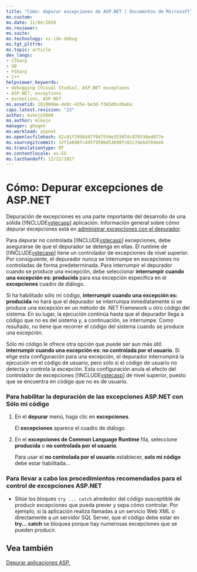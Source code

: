 ```yaml
---
title: "Cómo: depurar excepciones de ASP.NET | Documentos de Microsoft"
ms.custom: 
ms.date: 11/04/2016
ms.reviewer: 
ms.suite: 
ms.technology: vs-ide-debug
ms.tgt_pltfrm: 
ms.topic: article
dev_langs:
- CSharp
- VB
- FSharp
- C++
helpviewer_keywords:
- debugging [Visual Studio], ASP.NET exceptions
- ASP.NET, exceptions
- exceptions, ASP.NET
ms.assetid: 1810096e-de8c-435e-be3d-f365d0cd0a6a
caps.latest.revision: "23"
author: mikejo5000
ms.author: mikejo
manager: ghogen
ms.workload: aspnet
ms.openlocfilehash: 82c81f2998497f047550e35397dc870338ed977e
ms.sourcegitcommit: 32f1a690fc445f9586d53698fc82c7debd784eeb
ms.translationtype: MT
ms.contentlocale: es-ES
ms.lasthandoff: 12/22/2017
---
```

# <a name="how-to-debug-aspnet-exceptions"></a>Cómo: Depurar excepciones de ASP.NET
Depuración de excepciones es una parte importante del desarrollo de una sólida [!INCLUDE[vstecasp](../code-quality/includes/vstecasp_md.md)] aplicación. Información general sobre cómo depurar excepciones está en [administrar excepciones con el depurador](../debugger/managing-exceptions-with-the-debugger.md).  
  
 Para depurar no controlada [!INCLUDE[vstecasp](../code-quality/includes/vstecasp_md.md)] excepciones, debe asegurarse de que el depurador se detenga en ellas. El runtime de [!INCLUDE[vstecasp](../code-quality/includes/vstecasp_md.md)] tiene un controlador de excepciones de nivel superior. Por consiguiente, el depurador nunca se interrumpe en excepciones no controladas de forma predeterminada. Para interrumpir el depurador cuando se produce una excepción, debe seleccionar **interrumpir cuando una excepción es: producida** para esa excepción específica en el **excepciones** cuadro de diálogo.  
  
 Si ha habilitado sólo mi código, **interrumpir cuando una excepción es: producida** no hará que el depurador se interrumpa inmediatamente si se produce una excepción en un método de .NET Framework u otro código del sistema. En su lugar, la ejecución continúa hasta que el depurador llega a código que no es del sistema y, a continuación, se interrumpe. Como resultado, no tiene que recorrer el código del sistema cuando se produce una excepción.  
  
 Sólo mi código le ofrece otra opción que puede ser aun más útil: **interrumpir cuando una excepción es: no controlada por el usuario**. Si elige esta configuración para una excepción, el depurador interrumpirá la ejecución en el código de usuario, pero solo si el código de usuario no detecta y controla la excepción. Esta configuración anula el efecto del controlador de excepciones [!INCLUDE[vstecasp](../code-quality/includes/vstecasp_md.md)] de nivel superior, puesto que se encuentra en código que no es de usuario.  
  
### <a name="to-enable-debugging-of-aspnet-exceptions-with-just-my-code"></a>Para habilitar la depuración de las excepciones ASP.NET con Sólo mi código  
  
1.  En el **depurar** menú, haga clic en **excepciones**.  
  
     El **excepciones** aparece el cuadro de diálogo.  
  
2.  En el **excepciones de Common Language Runtime** fila, seleccione **producida** o **no controlada por el usuario**.  
  
     Para usar el **no controlada por el usuario** establecer, **solo mi código** debe estar habilitada...  
  
### <a name="to-use-best-practices-for-aspnet-exception-handling"></a>Para llevar a cabo los procedimientos recomendados para el control de excepciones ASP.NET  
  
-   Sitúe los bloques `try ... catch` alrededor del código susceptible de producir excepciones que pueda prever y sepa cómo controlar. Por ejemplo, si la aplicación realiza llamadas a un servicio Web XML o directamente a un servidor SQL Server, que el código debe estar en **try... catch** se bloquea porque hay numerosas excepciones que se pueden producir.

## <a name="see-also"></a>Vea también
[Depurar aplicaciones ASP.](../debugger/how-to-enable-debugging-for-aspnet-applications.md)